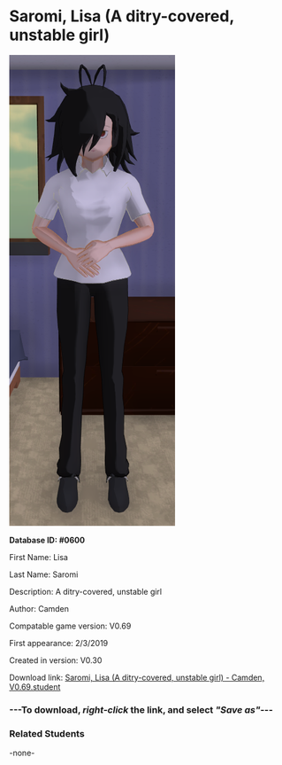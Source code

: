 # Saromi, Lisa (A ditry-covered, unstable girl)

<img src="../../Files/Images/Saromi, Lisa (A ditry-covered, unstable girl).png" title="Saromi, Lisa (A ditry-covered, unstable girl) - Camden, V0.69">

**Database ID: #0600**

First Name: Lisa

Last Name: Saromi

Description: A ditry-covered, unstable girl

Author: Camden

Compatable game version: V0.69

First appearance: 2/3/2019

Created in version: V0.30

Download link: <a href="https://raw.githubusercontent.com/Arbiter1223/Daigaku-Gurashi-Custom-Students/master/Files/Student%20Files/Saromi%2C%20Lisa%20(A%20ditry-covered%2C%20unstable%20girl)%20-%20Camden%2C%20V0.69.student">Saromi, Lisa (A ditry-covered, unstable girl) - Camden, V0.69.student</a>

### ---**To download, _right-click_ the link, and select _"Save as"_**---

### Related Students

-none-
